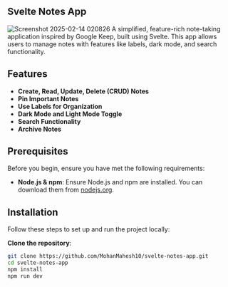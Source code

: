  ## Svelte Notes App
 ![Screenshot 2025-02-14 020826](https://github.com/user-attachments/assets/3badd998-4126-4309-82a1-5aaed77f9816)
A simplified, feature-rich note-taking application inspired by Google Keep, built using Svelte. This app allows users to manage notes with features like labels, dark mode, and search functionality.

## Features

- **Create, Read, Update, Delete (CRUD) Notes**
- **Pin Important Notes**
- **Use Labels for Organization**
- **Dark Mode and Light Mode Toggle**
- **Search Functionality**
- **Archive Notes**

## Prerequisites

Before you begin, ensure you have met the following requirements:

- **Node.js & npm**: Ensure Node.js and npm are installed. You can download them from [nodejs.org](https://nodejs.org/).

## Installation

Follow these steps to set up and run the project locally:

 **Clone the repository**:
   ```bash
   git clone https://github.com/MohanMahesh10/svelte-notes-app.git
   cd svelte-notes-app
   npm install 
   npm run dev 
   
